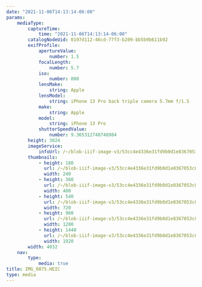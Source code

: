 ```yaml
---
date: "2021-11-06T14:13:14-06:00"
params:
    mediaType:
        captureTime:
            time: "2021-11-06T14:13:14-06:00"
        catalogNodeUid: 0197d112-46cd-77f3-b209-bb5b9b611b92
        exifProfile:
            apertureValue:
                number: 1.5
            focalLength:
                number: 5.7
            iso:
                number: 800
            lensMake:
                string: Apple
            lensModel:
                string: iPhone 13 Pro back triple camera 5.7mm f/1.5
            make:
                string: Apple
            model:
                string: iPhone 13 Pro
            shutterSpeedValue:
                number: 9.365312748746984
        height: 3024
        imageService:
            infoUrl: /~/blob-iiif-image-v3/53cc4e4336e31fd9b0d1e8367053c81730fe92e6918ec436216e6e5cd99df44f/info.json
        thumbnails:
            - height: 180
              url: /~/blob-iiif-image-v3/53cc4e4336e31fd9b0d1e8367053c81730fe92e6918ec436216e6e5cd99df44f/full/240%2C180/0/default.jpg
              width: 240
            - height: 360
              url: /~/blob-iiif-image-v3/53cc4e4336e31fd9b0d1e8367053c81730fe92e6918ec436216e6e5cd99df44f/full/480%2C360/0/default.jpg
              width: 480
            - height: 540
              url: /~/blob-iiif-image-v3/53cc4e4336e31fd9b0d1e8367053c81730fe92e6918ec436216e6e5cd99df44f/full/720%2C540/0/default.jpg
              width: 720
            - height: 960
              url: /~/blob-iiif-image-v3/53cc4e4336e31fd9b0d1e8367053c81730fe92e6918ec436216e6e5cd99df44f/full/1280%2C960/0/default.jpg
              width: 1280
            - height: 1440
              url: /~/blob-iiif-image-v3/53cc4e4336e31fd9b0d1e8367053c81730fe92e6918ec436216e6e5cd99df44f/full/1920%2C1440/0/default.jpg
              width: 1920
        width: 4032
    nav:
        type:
            media: true
title: IMG_0875.HEIC
type: media
---
```

